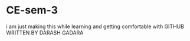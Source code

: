 # CE-sem-3 
i am just making this while learning and getting comfortable with GITHUB
WRITTEN BY DARASH GADARA
